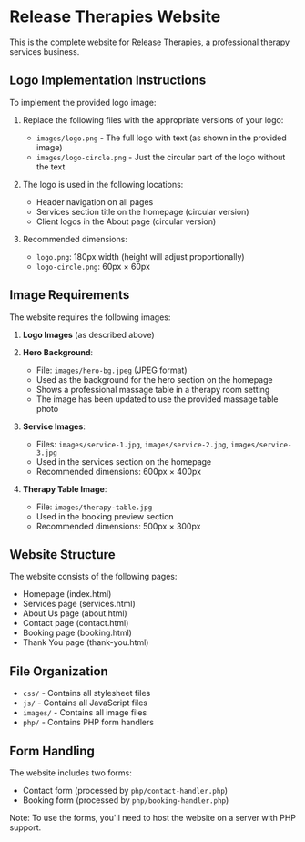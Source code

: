 # Release Therapies Website

This is the complete website for Release Therapies, a professional therapy services business.

## Logo Implementation Instructions

To implement the provided logo image:

1. Replace the following files with the appropriate versions of your logo:

   - `images/logo.png` - The full logo with text (as shown in the provided image)
   - `images/logo-circle.png` - Just the circular part of the logo without the text

2. The logo is used in the following locations:
   - Header navigation on all pages
   - Services section title on the homepage (circular version)
   - Client logos in the About page (circular version)

3. Recommended dimensions:
   - `logo.png`: 180px width (height will adjust proportionally)
   - `logo-circle.png`: 60px × 60px

## Image Requirements

The website requires the following images:

1. **Logo Images** (as described above)

2. **Hero Background**:
   - File: `images/hero-bg.jpeg` (JPEG format)
   - Used as the background for the hero section on the homepage
   - Shows a professional massage table in a therapy room setting
   - The image has been updated to use the provided massage table photo

3. **Service Images**:
   - Files: `images/service-1.jpg`, `images/service-2.jpg`, `images/service-3.jpg`
   - Used in the services section on the homepage
   - Recommended dimensions: 600px × 400px

4. **Therapy Table Image**:
   - File: `images/therapy-table.jpg`
   - Used in the booking preview section
   - Recommended dimensions: 500px × 300px

## Website Structure

The website consists of the following pages:
- Homepage (index.html)
- Services page (services.html)
- About Us page (about.html)
- Contact page (contact.html)
- Booking page (booking.html)
- Thank You page (thank-you.html)

## File Organization

- `css/` - Contains all stylesheet files
- `js/` - Contains all JavaScript files
- `images/` - Contains all image files
- `php/` - Contains PHP form handlers

## Form Handling

The website includes two forms:
- Contact form (processed by `php/contact-handler.php`)
- Booking form (processed by `php/booking-handler.php`)

Note: To use the forms, you'll need to host the website on a server with PHP support.
